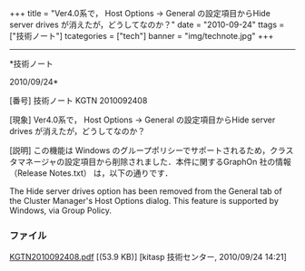 ﻿+++
title = "Ver4.0系で， Host Options → General の設定項目からHide server drives が消えたが，どうしてなのか？"
date = "2010-09-24"
ttags = ["技術ノート"]
tcategories = ["tech"]
banner = "img/technote.jpg"
+++

-----------------------------------------------------------------------------------------------------------------------------

*技術ノート

2010/09/24*


[番号]
技術ノート KGTN 2010092408

[現象]
Ver4.0系で， Host Options → General の設定項目からHide server drives
が消えたが，どうしてなのか？

[説明]
この機能は Windows
のグループポリシーでサポートされるため，クラスタマネージャの設定項目から削除されました．本件に関するGraphOn
社の情報 （Release Notes.txt） は，以下の通りです．

The Hide server drives option has been removed from the General tab of
the Cluster Manager's Host Options dialog. This feature is supported by
Windows, via Group Policy.


### ファイル

 
 


[KGTN2010092408.pdf](http://techreport.kitasp.net/attachments/download/335/KGTN2010092408.pdf)
 [(53.9 KB)] [kitasp 技術センター, 2010/09/24
14:21]


 


 

